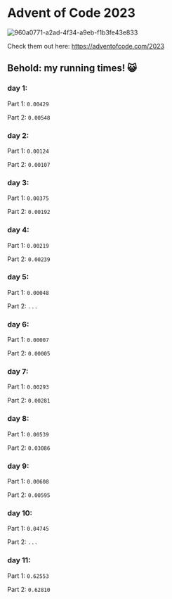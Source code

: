 # Advent of Code 2023
![960a0771-a2ad-4f34-a9eb-f1b3fe43e833](https://github.com/AshkanArabim/advent-of-code-2023/assets/71609332/bdf67591-be78-411b-b1e1-caf7f29cdd79)

Check them out here: https://adventofcode.com/2023

## Behold: my running times! 😺

### day 1:

Part 1: `0.00429`

Part 2: `0.00548`

### day 2:

Part 1: `0.00124`

Part 2: `0.00107`

### day 3: 

Part 1: `0.00375`

Part 2: `0.00192`

### day 4:

Part 1: `0.00219`

Part 2: `0.00239`

### day 5:

Part 1: `0.00048`

Part 2: `...`

### day 6:

Part 1: `0.00007`

Part 2: `0.00005`

### day 7:

Part 1: `0.00293`

Part 2: `0.00281`

### day 8:

Part 1: `0.00539`

Part 2: `0.03086`

### day 9:

Part 1: `0.00608`

Part 2: `0.00595`

### day 10:

Part 1: `0.04745`

Part 2: `...`

### day 11:

Part 1: `0.62553`

Part 2: `0.62810`
